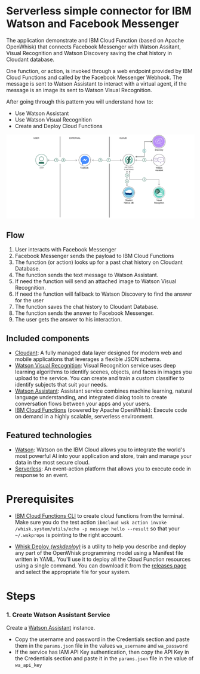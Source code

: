 # Serverless simple connector for IBM Watson and Facebook Messenger

The application demonstrate and IBM Cloud Function (based on Apache OpenWhisk) that connects Facebook Messenger with Watson Assitant, Visual Recognition and Watson Discovery saving the chat history in Cloudant database.

One function, or action, is invoked through a web endpoint provided by IBM Cloud Functions and called by the Facebook Messenger Webhook. The message is sent to Watson Assistant to interact with a virtual agent, if the message is an image its sent to Watson Visual Recognition.

After going through this pattern you will understand how to:

* Use Watson Assistant
* Use Watson Visual Recognition
* Create and Deploy Cloud Functions

![](docs/architecture.png)

## Flow

1. User interacts with Facebook Messenger
2. Facebook Messenger sends the payload to IBM Cloud Functions
3. The function (or action) looks up for a past chat history on Cloudant Database.
4. The function sends the text message to Watson Assistant.
5. If need the function will send an attached image to Watson Visual Recognition.
5. If need the function will fallback to Watson Discovery to find the answer for the user
6. The function saves the chat history to Cloudant Database.
7. The function sends the answer to Facebook Messenger.
8. The user gets the answer to his interaction.

## Included components

* [Cloudant](https://console.ng.bluemix.net/catalog/services/cloudant-nosql-db): A fully managed data layer designed for modern web and mobile applications that leverages a flexible JSON schema.
* [Watson Visual Recognition](https://www.ibm.com/watson/developercloud/visual-recognition): Visual Recognition service uses deep learning algorithms to identify scenes, objects, and faces in images you upload to the service. You can create and train a custom classifier to identify subjects that suit your needs.
* [Watson Assistant](https://www.ibm.com/watson/developercloud/assistant): Assistant service combines machine learning, natural language understanding, and integrated dialog tools to create conversation flows between your apps and your users.
* [IBM Cloud Functions](https://console.ng.bluemix.net/openwhisk) (powered by Apache OpenWhisk): Execute code on demand in a highly scalable, serverless environment.

## Featured technologies

* [Watson](https://www.ibm.com/watson/developer/): Watson on the IBM Cloud allows you to integrate the world's most powerful AI into your application and store, train and manage your data in the most secure cloud.
* [Serverless](https://www.ibm.com/cloud-computing/bluemix/openwhisk): An event-action platform that allows you to execute code in response to an event.

# Prerequisites

* [IBM Cloud Functions CLI](https://console.bluemix.net/openwhisk/learn/cli) to create cloud functions from the terminal. Make sure you do the test action `ibmcloud wsk action invoke /whisk.system/utils/echo -p message hello --result` so that your `~/.wskprops` is pointing to the right account.

* [Whisk Deploy _(wskdeploy)_](https://github.com/apache/incubator-openwhisk-wskdeploy) is a utility to help you describe and deploy any part of the OpenWhisk programming model using a Manifest file written in YAML. You'll use it to deploy all the Cloud Function resources using a single command. You can download it from the [releases page](https://github.com/apache/incubator-openwhisk-wskdeploy/releases) and select the appropriate file for your system.

# Steps

### 1. Create Watson Assistant Service

Create a [Watson Assistant](https://console.bluemix.net/catalog/services/watson-assistant-formerly-conversation) instance.
* Copy the username and password in the Credentials section and paste them in the `params.json` file in the values `wa_username` and `wa_password`
* If the service has IAM API Key authentication, then copy the API Key in the Credentials section and paste it in the `params.json` file in the value of `wa_api_key`


